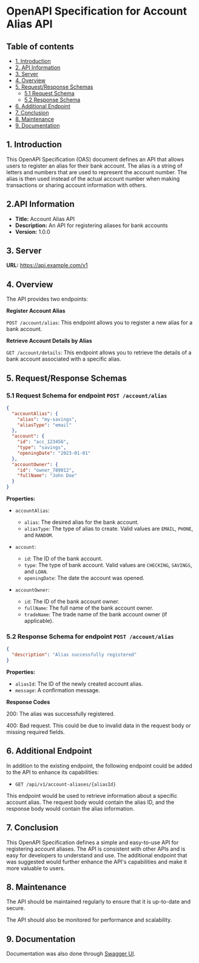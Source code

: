 # OpenAPI Specification for Account Alias API

## Table of contents
- [1. Introduction](#1-introduction)
- [2.  API Information](#2-API-Information)
- [3. Server](#3.-Server)
- [4. Overview](#4-Overview)
- [5. Request/Response Schemas](#5-request/Response-Schemas)
    + [5.1 Request Schema](#51-request-schema)
    + [5.2 Response Schema](#52-response-schema)
- [6. Additional Endpoint](#6-Additional-Endpoint)
- [7. Conclusion](#7-Conclusion)
- [8. Maintenance](#8-Maintenance)
- [9. Documentation](#9-Documentation)


## **1. Introduction**

This OpenAPI Specification (OAS) document defines an API that allows users to register an alias for their bank account. The alias is a string of letters and numbers that are used to represent the account number. The alias is then used instead of the actual account number when making transactions or sharing account information with others.

## **2.API Information**

- **Title:** Account Alias API
- **Description:** An API for registering aliases for bank accounts
- **Version:** 1.0.0

## **3. Server**

**URL:** https://api.example.com/v1

## **4. Overview**

The API provides two endpoints:

**Register Account Alias**

`POST /account/alias`: This endpoint allows you to register a new alias for a bank account.

**Retrieve Account Details by Alias**

`GET /account/details`: This endpoint allows you to retrieve the details of a bank account associated with a specific alias.

## **5. Request/Response Schemas**

### 5.1 Request Schema for endpoint `POST /account/alias`

```json
{
  "accountAlias": {
    "alias": "my-savings",
    "aliasType": "email"
  },
  "account": {
    "id": "acc_123456",
    "type": "savings",
    "openingDate": "2023-01-01"
  },
  "accountOwner": {
    "id": "owner_789012",
    "fullName": "John Doe"
  }
}

```

**Properties:**

* `accountAlias`:
    * `alias`: The desired alias for the bank account.
    * `aliasType`: The type of alias to create. Valid values are `EMAIL`, `PHONE`, and `RANDOM`.

* `account`:
    * `id`: The ID of the bank account.
    * `type`: The type of bank account. Valid values are `CHECKING`, `SAVINGS`, and `LOAN`.
    * `openingDate`: The date the account was opened.

* `accountOwner`:
    * `id`: The ID of the bank account owner.
    * `fullName`: The full name of the bank account owner.
    * `tradeName`: The trade name of the bank account owner (if applicable).

### 5.2 Response Schema for endpoint `POST /account/alias`

```json
{
  "description": "Alias successfully registered"
}
```

**Properties:**

* `aliasId`: The ID of the newly created account alias.
* `message`: A confirmation message.

**Response Codes**

200: The alias was successfully registered.

400: Bad request. This could be due to invalid data in the request body or missing required fields.


## **6. Additional Endpoint**

In addition to the existing endpoint, the following endpoint could be added to the API to enhance its capabilities:

* `GET /api/v1/account-aliases/{aliasId}`

This endpoint would be used to retrieve information about a specific account alias. The request body would contain the alias ID, and the response body would contain the alias information.

## **7. Conclusion**

This OpenAPI Specification defines a simple and easy-to-use API for registering account aliases. The API is consistent with other APIs and is easy for developers to understand and use. The additional endpoint that was suggested would further enhance the API's capabilities and make it more valuable to users.

## **8. Maintenance**

The API should be maintained regularly to ensure that it is up-to-date and secure.

The API should also be monitored for performance and scalability.

## **9. Documentation**

Documentation was also done through [Swagger UI](https://app.swaggerhub.com/apis-docs/LAILAPINHEIROO/Casemateraa/1.0).
